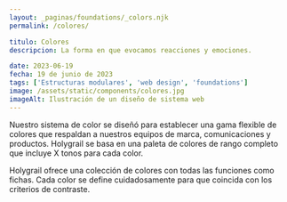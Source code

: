 ```yaml
---
layout: _paginas/foundations/_colors.njk
permalink: /colores/

titulo: Colores
descripcion: La forma en que evocamos reacciones y emociones.

date: 2023-06-19
fecha: 19 de junio de 2023
tags: ['Estructuras modulares', 'web design', 'foundations']
image: /assets/static/components/colores.jpg
imageAlt: Ilustración de un diseño de sistema web
---
```


Nuestro sistema de color se diseñó para establecer una gama flexible de colores que respaldan a nuestros equipos de marca, comunicaciones y productos. Holygrail se basa en una paleta de colores de rango completo que incluye X tonos para cada color.

Holygrail ofrece una colección de colores con todas las funciones como fichas. Cada color se define cuidadosamente para que coincida con los criterios de contraste.

